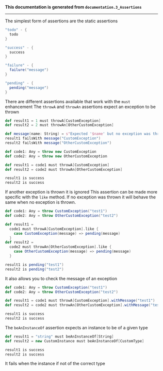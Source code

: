 **This documentation is generated from `documentation.3_Assertions`**

---
The simplest form of assertions are the static assertions
```scala
"todo" - {
  todo
}

"success" - {
  success
}

"failure" - {
  failure("message")
}

"pending" - {
  pending("message")
}
```
There are different assertions available that work with the `must` enhancement
The `throwA` and `throwAn` assertions expect an exception to be thrown
```scala
def result1 = 1 must throwA[CustomException]
def result2 = 2 must throwAn[OtherCustomException]

def message(name: String) = s"Expected '$name' but no exception was thrown"
result1 failsWith message("CustomException")
result2 failsWith message("OtherCustomException")
```
```scala
def code1: Any = throw new CustomException
def code2: Any = throw new OtherCustomException

def result1 = code1 must throwA[CustomException]
def result2 = code2 must throwAn[OtherCustomException]

result1 is success
result2 is success
```
If another exception is thrown it is ignored
This assertion can be made more specific with the `like` method. If no
exception was thrown it will behave the same when no exception is thrown.
```scala
def code1: Any = throw CustomException("test1")
def code2: Any = throw OtherCustomException("test2")

def result1 =
  code1 must throwA[CustomException].like {
    case CustomException(message) => pending(message)
  }
def result2 =
  code2 must throwAn[OtherCustomException].like {
    case OtherCustomException(message) => pending(message)
  }

result1 is pending("test1")
result2 is pending("test2")
```
It also allows you to check the message of an exception
```scala
def code1: Any = throw CustomException("test1")
def code2: Any = throw OtherCustomException("test2")

def result1 = code1 must throwA[CustomException].withMessage("test1")
def result2 = code2 must throwAn[OtherCustomException].withMessage("test2")

result1 is success
result2 is success
```
The `beAnInstanceOf` assertion expects an instance to be of a given type
```scala
def result1 = "string" must beAnInstanceOf[String]
def result2 = new CustomInstance must beAnInstanceOf[CustomType]

result1 is success
result2 is success
```
It fails when the instance if not of the correct type

